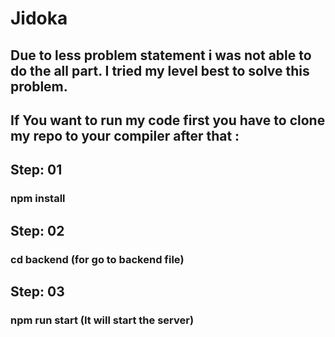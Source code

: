 # Jidoka

## Due to less problem statement i was not able to do the all part. I tried my level best to solve this problem.

## If You want to run my code first you have to clone my repo to your compiler after that :
## Step: 01
### npm install
## Step: 02
### cd backend (for go to backend file)
## Step: 03
### npm run start (It will start the server)
